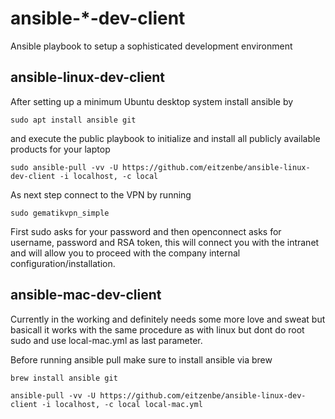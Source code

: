 # ansible-*-dev-client
Ansible playbook to setup a sophisticated development environment


## ansible-linux-dev-client

After setting up a minimum Ubuntu desktop system install ansible by

```shell
sudo apt install ansible git
```

and execute the public playbook to initialize and install all publicly available products for your laptop

```shell
sudo ansible-pull -vv -U https://github.com/eitzenbe/ansible-linux-dev-client -i localhost, -c local
```

As next step connect to the VPN by running 

```shell
sudo gematikvpn_simple
```

First sudo asks for your password and then openconnect asks for username, password and RSA token, this will connect you with the intranet and will allow you to proceed with the company internal configuration/installation.

## ansible-mac-dev-client

Currently in the working and definitely needs some more love and sweat but basicall it works with the same procedure as with linux but dont do root sudo and use local-mac.yml as last parameter.

Before running ansible pull make sure to install ansible via brew

```shell
brew install ansible git
```


```shell
ansible-pull -vv -U https://github.com/eitzenbe/ansible-linux-dev-client -i localhost, -c local local-mac.yml
```

